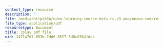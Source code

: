 ```yaml
---
content_type: resource
description: ''
file: /media/https%3A/open-learning-course-data-rc.s3.amazonaws.com/res-18-006-calculus-revisited-single-variable-calculus-fall-2010/147147d7053b7dd665275d0e03841dac_9tYUmwvLyIA.pdf
file_type: application/pdf
resourcetype: Document
title: 3play pdf file
uid: 147147d7-053b-7dd6-6527-5d0e03841dac
---
```

